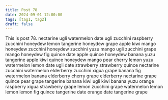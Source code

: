```yaml
---
title: Post 78
date: 2024-09-01 12:00:00
tags: [tag1, tag2]
draft: false
---
```

This is post 78.
nectarine
ugli
watermelon
date
ugli
zucchini
raspberry
zucchini
honeydew
lemon
tangerine
honeydew
grape
apple
kiwi
mango
honeydew
zucchini
honeydew
zucchini
yuzu
mango
ugli
zucchini
grape
mango
honeydew
fig
quince
date
apple
quince
honeydew
banana
yuzu
tangerine
apple
kiwi
quince
honeydew
mango
pear
cherry
lemon
yuzu
watermelon
lemon
date
ugli
date
strawberry
strawberry
quince
nectarine
zucchini
watermelon
elderberry
zucchini
xigua
grape
banana
fig
watermelon
banana
elderberry
cherry
grape
elderberry
nectarine
grape
quince
pear
grape
tangerine
banana
kiwi
ugli
kiwi
banana
yuzu
orange
raspberry
xigua
strawberry
grape
lemon
zucchini
grape
watermelon
lemon
lemon
lemon
fig
quince
tangerine
date
orange
date
tangerine
grape
